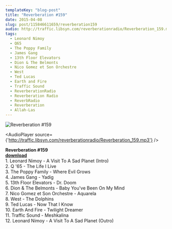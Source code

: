 ```yaml
---
templateKey: "blog-post"
title: "Reverberation #159"
date: 2015-04-08
slug: post/115846611659/reverberation159
audio: http://traffic.libsyn.com/reverberationradio/Reverberation_159.mp3
tags:
  - Leonard Nimoy
  - Q65
  - The Poppy Family
  - James Gang
  - 13th Floor Elevators
  - Dion & The Belmonts
  - Nico Gomez et Son Orchestre
  - West
  - Ted Lucas
  - Earth and Fire
  - Traffic Sound
  - ReverberationRadio
  - Reverberation Radio
  - ReverbRadio
  - Reverberation
  - Allah-Las
---
```


![Reverberation #159](../images/19a5c9023799eb8be68576dbe230f8cc1f5109ba0ca48e6cb389026dd1512233.jpg)

<AudioPlayer source={'http://traffic.libsyn.com/reverberationradio/Reverberation_159.mp3'} />

<p><b>Reverberation #159<br /></b><b><a href="http://traffic.libsyn.com/reverberationradio/Reverberation_159.mp3">download</a><br /></b>1. Leonard Nimoy - A Visit To A Sad Planet (Intro)<br />2. Q '65 - The Life I Live<br />3. The Poppy Family - Where Evil Grows<br />4. James Gang - Yadig<br />5. 13th Floor Elevators - Dr. Doom<br />6. Dion &amp; The Belmonts - Baby You've Been On My Mind<br />7. Nico Gomez et Son Orchestre - Aquarela<br />8. West - The Dolphins<br />9. Ted Lucas - Now That I Know<br />10. Earth And Fire - Twilight Dreamer<br />11. Traffic Sound - Meshkalina<br />12. Leonard Nimoy - A Visit To A Sad Planet (Outro)</p>
